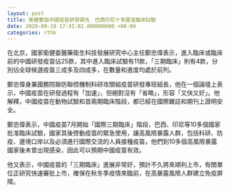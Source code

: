 ```yaml
---
layout: post
title: 衛健委指中國疫苗研發領先　巴西印尼十多國准臨床試驗
date: 2020-09-18 17:41:02.000000000 +08:00
categories: rthk
---
```


在北京，國家衛健委醫藥衛生科技發展研究中心主任鄭忠偉表示，進入臨床或臨床前的中國研發疫苗佔25款，其中進入臨床試驗有11款，「三期臨床」則有4款，分別佔全球候選疫苗三成多及四成多，在數量和進度均處於前列。

鄭忠偉身兼國務院聯防聯控機制科研攻關組疫苗研發專班組長，他在一個論壇上表示，中國疫苗在研發過程有「加速」，但絕對沒有「省略」，形容「又快又好」。他解釋，中國疫苗在動物試驗和首兩期臨床階段，都已經在國際雜誌和期刊上證明安全。

鄭忠偉表示，中國疫苗7月開始「國際三期臨床」階段，巴西、印尼等10多個國家批准臨床試驗，國家其後啓動疫苗的緊急使用，讓高風險暴露人群，包括科研、防疫、邊境口岸以及必須進行國際交流的人員接種疫苗，他們到10多個高風險暴露國家後未曾出現感染，因此可以預期中國疫苗有效。

他又表示，中國疫苗的「三期臨床」進展非常好，預計不久將來順利上市，有關單位正研究快速審批上市，確保在秋冬季疫情來臨前，在高暴露風險人群建立免疫屏障。
